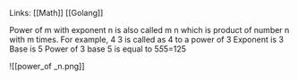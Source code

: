 Links: [[Math]]  [[Golang]]

Power of m with exponent n is also called m n which is product of number n with m times.
For example, 4 3 is called as 4 to a power of 3
Exponent is 3
Base is 5
Power of 3 base 5 is equal to 5*5*5=125

![[power_of _n.png]]